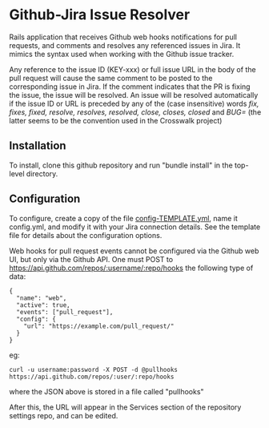 # Github-Jira Issue Resolver

Rails application that receives Github web hooks notifications for pull requests, and comments and resolves any referenced issues in Jira. It mimics the syntax used when working with the Github issue tracker.

Any reference to the issue ID (KEY-xxx) or full issue URL in the body of the pull request will cause the same comment to be posted to the corresponding issue in Jira. If the comment indicates that the PR is fixing the issue, the issue will be resolved. An issue will be resolved automatically if the issue ID or URL is preceded by any of the (case insensitive) words _fix, fixes, fixed, resolve, resolves, resolved, close, closes, closed_ and _BUG=_ (the latter seems to be the convention used in the Crosswalk project) 

## Installation

To install, clone this github repository and run "bundle install" in the top-level directory.

## Configuration

To configure, create a copy of the file [config-TEMPLATE.yml](https://github.com/otcshare/jira-github-hooks/blob/master/config/config-TEMPLATE.yml), name it config.yml, and modify it with your Jira connection details. See the template file for details about the configuration options.

Web hooks for pull request events cannot be configured via the Github web UI, but only via the Github API. One must POST to https://api.github.com/repos/:username/:repo/hooks the following type of data:

    {
      "name": "web",
      "active": true,
      "events": ["pull_request"],
      "config": {
        "url": "https://example.com/pull_request/"
      }
    }

eg:

    curl -u username:password -X POST -d @pullhooks https://api.github.com/repos/:user/:repo/hooks 

where the JSON above is stored in a file called "pullhooks"

After this, the URL will appear in the Services section of the repository settings repo, and can be edited.